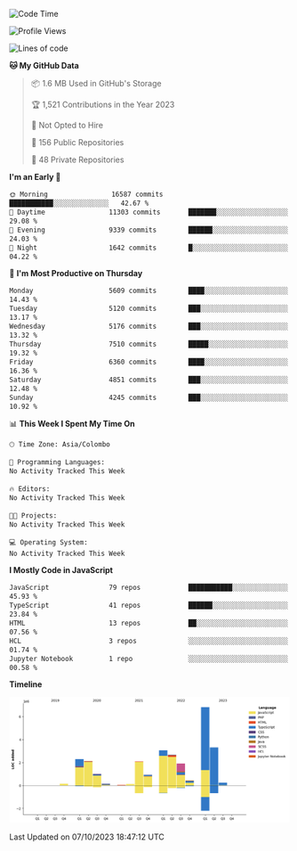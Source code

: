 
<!--START_SECTION:waka-->
![Code Time](http://img.shields.io/badge/Code%20Time-1%2C189%20hrs%204%20mins-blue)

![Profile Views](http://img.shields.io/badge/Profile%20Views-0-blue)

![Lines of code](https://img.shields.io/badge/From%20Hello%20World%20I%27ve%20Written-27.3%20million%20lines%20of%20code-blue)

**🐱 My GitHub Data** 

> 📦 1.6 MB Used in GitHub's Storage 
 > 
> 🏆 1,521 Contributions in the Year 2023
 > 
> 🚫 Not Opted to Hire
 > 
> 📜 156 Public Repositories 
 > 
> 🔑 48 Private Repositories 
 > 
**I'm an Early 🐤** 

```text
🌞 Morning                16587 commits       ███████████░░░░░░░░░░░░░░   42.67 % 
🌆 Daytime                11303 commits       ███████░░░░░░░░░░░░░░░░░░   29.08 % 
🌃 Evening                9339 commits        ██████░░░░░░░░░░░░░░░░░░░   24.03 % 
🌙 Night                  1642 commits        █░░░░░░░░░░░░░░░░░░░░░░░░   04.22 % 
```
📅 **I'm Most Productive on Thursday** 

```text
Monday                   5609 commits        ████░░░░░░░░░░░░░░░░░░░░░   14.43 % 
Tuesday                  5120 commits        ███░░░░░░░░░░░░░░░░░░░░░░   13.17 % 
Wednesday                5176 commits        ███░░░░░░░░░░░░░░░░░░░░░░   13.32 % 
Thursday                 7510 commits        █████░░░░░░░░░░░░░░░░░░░░   19.32 % 
Friday                   6360 commits        ████░░░░░░░░░░░░░░░░░░░░░   16.36 % 
Saturday                 4851 commits        ███░░░░░░░░░░░░░░░░░░░░░░   12.48 % 
Sunday                   4245 commits        ███░░░░░░░░░░░░░░░░░░░░░░   10.92 % 
```


📊 **This Week I Spent My Time On** 

```text
🕑︎ Time Zone: Asia/Colombo

💬 Programming Languages: 
No Activity Tracked This Week

🔥 Editors: 
No Activity Tracked This Week

🐱‍💻 Projects: 
No Activity Tracked This Week

💻 Operating System: 
No Activity Tracked This Week
```

**I Mostly Code in JavaScript** 

```text
JavaScript               79 repos            ███████████░░░░░░░░░░░░░░   45.93 % 
TypeScript               41 repos            ██████░░░░░░░░░░░░░░░░░░░   23.84 % 
HTML                     13 repos            ██░░░░░░░░░░░░░░░░░░░░░░░   07.56 % 
HCL                      3 repos             ░░░░░░░░░░░░░░░░░░░░░░░░░   01.74 % 
Jupyter Notebook         1 repo              ░░░░░░░░░░░░░░░░░░░░░░░░░   00.58 % 
```



**Timeline**

![Lines of Code chart](https://raw.githubusercontent.com/ccweerasinghe1994/ccweerasinghe1994/master/assets/bar_graph.png)


 Last Updated on 07/10/2023 18:47:12 UTC
<!--END_SECTION:waka-->
